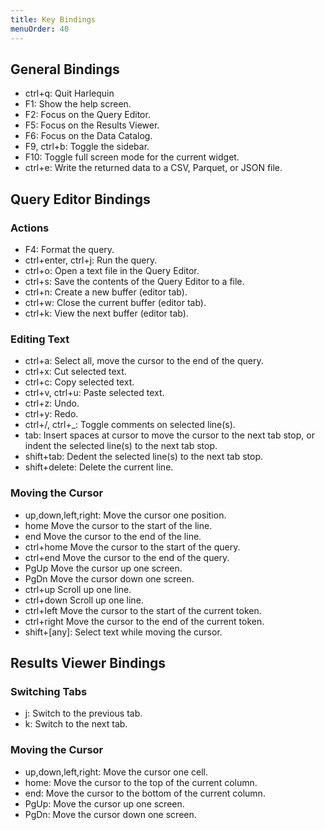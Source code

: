 ```yaml
---
title: Key Bindings
menuOrder: 40
---
```


<script>
    import Key from "$lib/components/key.svelte"
</script>

## General Bindings

- <Key>ctrl+q</Key>: Quit Harlequin
- <Key>F1</Key>: Show the help screen.
- <Key>F2</Key>: Focus on the Query Editor.
- <Key>F5</Key>: Focus on the Results Viewer.
- <Key>F6</Key>: Focus on the Data Catalog.
- <Key>F9</Key>, <Key>ctrl+b</Key>: Toggle the sidebar.
- <Key>F10</Key>: Toggle full screen mode for the current widget.
- <Key>ctrl+e</Key>: Write the returned data to a CSV, Parquet, or JSON file.

## Query Editor Bindings

### Actions

- <Key>F4</Key>: Format the query.
- <Key>ctrl+enter</Key>, <Key>ctrl+j</Key>: Run the query.
- <Key>ctrl+o</Key>: Open a text file in the Query Editor.
- <Key>ctrl+s</Key>: Save the contents of the Query Editor to a file.
- <Key>ctrl+n</Key>: Create a new buffer (editor tab).
- <Key>ctrl+w</Key>: Close the current buffer (editor tab).
- <Key>ctrl+k</Key>: View the next buffer (editor tab).

### Editing Text

- <Key>ctrl+a</Key>: Select all, move the cursor to the end of the query.
- <Key>ctrl+x</Key>: Cut selected text.
- <Key>ctrl+c</Key>: Copy selected text.
- <Key>ctrl+v</Key>, <Key>ctrl+u</Key>: Paste selected text.
- <Key>ctrl+z</Key>: Undo.
- <Key>ctrl+y</Key>: Redo.
- <Key>ctrl+/</Key>, <Key>ctrl+\_</Key>: Toggle comments on selected line(s).
- <Key>tab</Key>: Insert spaces at cursor to move the cursor to the next tab stop, or indent the selected line(s) to the next tab stop.
- <Key>shift+tab</Key>: Dedent the selected line(s) to the next tab stop.
- <Key>shift+delete</Key>: Delete the current line.

### Moving the Cursor

- <Key>up</Key>,<Key>down</Key>,<Key>left</Key>,<Key>right</Key>: Move the cursor one position.
- <Key>home</Key> Move the cursor to the start of the line.
- <Key>end</Key> Move the cursor to the end of the line.
- <Key>ctrl+home</Key> Move the cursor to the start of the query.
- <Key>ctrl+end</Key> Move the cursor to the end of the query.
- <Key>PgUp</Key> Move the cursor up one screen.
- <Key>PgDn</Key> Move the cursor down one screen.
- <Key>ctrl+up</Key> Scroll up one line.
- <Key>ctrl+down</Key> Scroll up one line.
- <Key>ctrl+left</Key> Move the cursor to the start of the current token.
- <Key>ctrl+right</Key> Move the cursor to the end of the current token.
- <Key>shift+[any]</Key>: Select text while moving the cursor.

## Results Viewer Bindings

### Switching Tabs

- <Key>j</Key>: Switch to the previous tab.
- <Key>k</Key>: Switch to the next tab.

### Moving the Cursor

- <Key>up</Key>,<Key>down</Key>,<Key>left</Key>,<Key>right</Key>: Move the cursor one cell.
- <Key>home</Key>: Move the cursor to the top of the current column.
- <Key>end</Key>: Move the cursor to the bottom of the current column.
- <Key>PgUp</Key>: Move the cursor up one screen.
- <Key>PgDn</Key>: Move the cursor down one screen.

